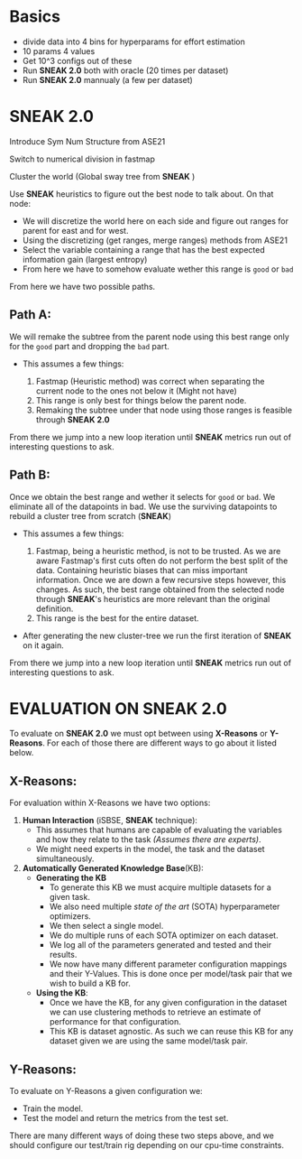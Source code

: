 
# **Basics**
* divide data into 4 bins for hyperparams for effort estimation
* 10 params 4 values
* Get 10^3 configs out of these
* Run **SNEAK 2.0**  both with oracle (20 times per dataset)
* Run **SNEAK 2.0**  mannualy (a few per dataset)

# **SNEAK 2.0** 
Introduce Sym Num Structure from ASE21

Switch to numerical division in fastmap

Cluster the world (Global sway tree from **SNEAK** )

Use **SNEAK**  heuristics to figure out the best node to talk about.
On that node:
* We will discretize the world here on each side and figure out ranges for parent for east and for west.
* Using the discretizing (get ranges, merge ranges) methods from ASE21
*  Select the variable containing a range that has the best expected information gain (largest entropy)
* From here we have to somehow evaluate wether this range is  `good` or  `bad` 

From here we have two possible paths.

## **Path A:** 

We will remake the subtree from the parent node using this best range only for the  `good` part and dropping the  `bad` part.
  * This assumes a few things:

    1) Fastmap (Heuristic method) was correct when separating the current node to the ones not below it (Might not have)
    2) This range is only best for things below the parent node.
    3) Remaking the subtree under that node using those ranges is feasible through **SNEAK 2.0**

From there we jump into a new loop iteration until **SNEAK**  metrics run out of interesting questions to ask.

## **Path B:** 
Once we obtain the best range and wether it selects for  `good` or  `bad`. We eliminate all of the datapoints in bad. We use the surviving datapoints to rebuild a cluster tree from scratch (**SNEAK**)

  * This assumes a few things:

    1) Fastmap, being a heuristic method, is not to be trusted. As we are aware Fastmap's first cuts often do not perform the best split of the data. Containing heuristic biases that can miss important information. Once we are down a few recursive steps however, this changes. As such, the best range obtained from the selected node through **SNEAK**'s heuristics are more relevant than the original definition.
    2) This range is the best for the entire dataset.

  * After generating the new cluster-tree we run the first iteration of **SNEAK** on it again.

From there we jump into a new loop iteration until **SNEAK**  metrics run out of interesting questions to ask.
           
# EVALUATION ON **SNEAK 2.0** 
To evaluate on **SNEAK 2.0**  we must opt between using **X-Reasons** or **Y-Reasons**. For each of those there are different ways to go about it listed below.



## **X-Reasons:**
For evaluation within X-Reasons we have two options:
1. **Human Interaction** (iSBSE, **SNEAK**  technique):
    * This assumes that humans are capable of evaluating the variables and how they relate to the task _(Assumes there are experts)_.
    * We might need experts in the model, the task and the dataset simultaneously.
2. **Automatically Generated Knowledge Base**(KB):
    * **Generating the KB**
      * To generate this KB we must acquire multiple datasets for a given task.
      * We also need multiple _state of the art_ (SOTA) hyperparameter optimizers.
      * We then select a single model.
      * We do multiple runs of each SOTA optimizer on each dataset.
      * We log all of the parameters generated and tested and their results.
      * We now have many different parameter configuration mappings and their Y-Values. This is done once per model/task pair that we wish to build a KB for.
   * **Using the KB**:
     * Once we have the KB, for any given configuration in the dataset we can use clustering methods to retrieve an estimate of performance for that configuration.
     * This KB is dataset agnostic. As such we can reuse this KB for any dataset given we are using the same model/task pair.


## **Y-Reasons:**
To evaluate on Y-Reasons a given configuration we:
* Train the model.
* Test the model and return the metrics from the test set.

There are many different ways of doing these two steps above, and we should configure our test/train rig depending on our cpu-time constraints.

